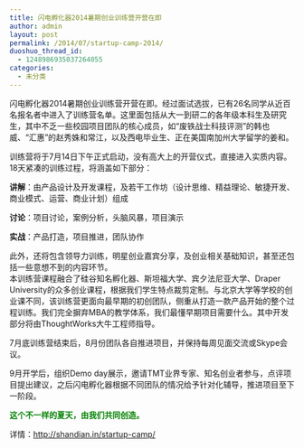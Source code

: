 ```yaml
---
title: 闪电孵化器2014暑期创业训练营开营在即
author: admin
layout: post
permalink: /2014/07/startup-camp-2014/
duoshuo_thread_id:
  - 1248986935037264055
categories:
  - 未分类
---
```


闪电孵化器2014暑期创业训练营开营在即。经过面试选拔，已有26名同学从近百名报名者中进入了训练营名单。这里面包括从大一到研二的各年级本科生及研究生，其中不乏一些校园项目团队的核心成员，如“废铁战士科技评测”的韩也威、“汇惠”的赵秀姝和常江，以及西电毕业生、正在美国南加州大学留学的姜和。

训练营将于7月14日下午正式启动，没有高大上的开营仪式，直接进入实质内容。18天紧凑的训练过程，将涵盖如下部分：

**讲解**：由产品设计及开发课程，及若干工作坊（设计思维、精益理论、敏捷开发、商业模式、运营、商业计划）组成  

**讨论**：项目讨论，案例分析，头脑风暴，项目演示  

**实战**：产品打造，项目推进，团队协作  

此外，还将包含领导力训练，明星创业嘉宾分享，及创业相关基础知识，甚至还包括一些意想不到的内容环节。  
本训练营课程融合了硅谷知名孵化器、斯坦福大学、宾夕法尼亚大学、Draper University的众多创业课程，根据我们学生特点裁剪定制。与北京大学等学校的创业课不同，该训练营更面向最早期的初创团队，侧重从打造一款产品开始的整个过程训练。我们完全摒弃MBA的教学体系，我们最懂早期项目需要什么。其中开发部分将由ThoughtWorks大牛工程师指导。  

7月底训练营结束后，8月份团队各自推进项目，并保持每周见面交流或Skype会议。  

9月开学后，组织Demo day展示，邀请TMT业界专家、知名创业者参与，点评项目提出建议，之后闪电孵化器根据不同团队的情况给予针对化辅导，推进项目至下一阶段。

**<span style="color: #008000;">这个不一样的夏天，由我们共同创造。</span>**

详情：<http://shandian.in/startup-camp/>